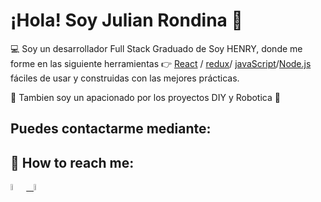 # ¡Hola! Soy Julian Rondina 👋

 :computer: Soy un desarrollador Full Stack Graduado de Soy HENRY, donde me forme en las siguiente herramientas :point_right: [React](https://es.reactjs.org/) / [redux](https://es.redux.js.org/)/ [javaScript](https://developer.mozilla.org/es/docs/Web/JavaScript)/[Node.js](https://nodejs.org/es/) fáciles de usar y construidas con las mejores prácticas.

👀 Tambien soy un apacionado por los proyectos DIY y Robotica :mechanical_arm:


## Puedes contactarme mediante:

## :paperclip: How to reach me:
<span >
<a href="https://www.linkedin.com/in/julian-rondina/" ><img width="5%" src="https://github.com/WanCirone/wancirone/blob/main/logos/linkedin-icon.png"> &nbsp;
<a href="mailto:julian.rondina6@gmail.com" ><img width="5%" src="https://github.com/WanCirone/wancirone/blob/main/logos/gmail-icon%20green.png">
</span>


